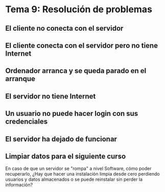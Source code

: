 # Tema 9: Resolución de problemas
## El cliente no conecta con el servidor
## El cliente conecta con el servidor pero no tiene Internet
## Ordenador arranca y se queda parado en el arranque
## El servidor no tiene Internet
## Un usuario no puede hacer login con sus credenciales
## El servidor ha dejado de funcionar
## Limpiar datos para el siguiente curso
En caso de que un servidor se "rompa" a nivel Software, cómo poder recuperarlo, ¿Hay que hacer una instalación limpia desde cero perdiendo usuarios y datos almacenados o se puede reinstalar sin perder la información?